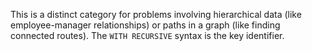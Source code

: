 This is a distinct category for problems involving hierarchical data (like employee-manager relationships) or paths in a graph (like finding connected routes). The `WITH RECURSIVE` syntax is the key identifier.

